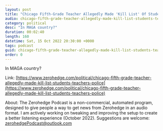 ```yaml
---
layout: post
title: "Chicago Fifth-Grade Teacher Allegedly Made 'Kill List' Of Students, Teachers: Police"
audio: chicago-fifth-grade-teacher-allegedly-made-kill-list-students-teachers-police-0
category: political
desc: "In MAGA country?"
duration: 00:02:40
length: 160
datetime: Sat, 15 Oct 2022 20:30:00 +0000
tags: podcast
guid: chicago-fifth-grade-teacher-allegedly-made-kill-list-students-teachers-police-0
order: 0
---
```

In MAGA country?

Link: [https://www.zerohedge.com/political/chicago-fifth-grade-teacher-allegedly-made-kill-list-students-teachers-police](https://www.zerohedge.com/political/chicago-fifth-grade-teacher-allegedly-made-kill-list-students-teachers-police)

About: The Zerohedge Podcast is a non-commercial, automated program, designed to give people a way to get news from Zerohedge in an audio format.  I am actively working on tweaking and improving the setup to create a better listening experience (October 2022).  Suggestions are welcome: [zerohedgePodcast@outlook.com](mailto:zerohedgePodcast@outlook.com)